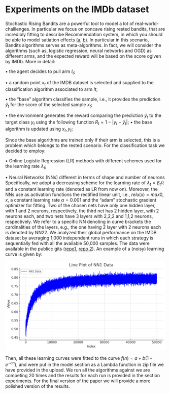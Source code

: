 # Experiments on the IMDb dataset

Stochastic Rising Bandits are a powerful tool to model a lot of real-world-challlenges. In particular we focus on concave rising rested bandits, that are incredibly fitting to describe Recommendation system, in which you should be able to model satiation effects ([a](https://papers.ssrn.com/sol3/papers.cfm?abstract_id=4640583), [b](https://arxiv.org/abs/2302.08345)). In particular in this scenario, Bandits algorithms serves as meta-algorithms. In fact, we will consider the algorithms (such as, logistic regression, neural networks and OGD) as different arms, and the expected reward will be based on the score ogiven by IMDb. More in detail:

• the agent decides to pull arm $I_t$;

• a random point $x_t$ of the IMDB dataset is selected and supplied to the classification algorithm associated to arm $It$;

• the “base” algorithm classifies the sample, i.e., it provides the prediction $\hat{y}_{t}$ for the score of the selected sample $x_t$;

• the environment generates the reward comparing the prediction $\hat{y}_t$ to the target class $y_t$ using the following function
$R_t=1-|y_t-\hat{y}_t|$;
• the base algorithm is updated using ${x_t,y_t}$; 

Since the base algorithms are trained only if their arm is selected, this is a problem which belongs to the rested scenario.
For the classification task we decided to employ:

• Online Logistic Regression (LR) methods with different schemes used for the learning rate $\lambda_t$;

• Neural Networks (NNs) different in terms of shape and number of neurons
Specifically, we adopt a decreasing scheme for the learning rate of $\lambda_t=\beta_t/t$ and a constant learning rate (denoted as LR from now on). Moreover, the NNs use as activation functions the rectified linear unit, i.e., $relu(x)=max{0,x}$, a constant learning rate $\alpha=0.001$ and the “adam” stochastic gradient optimizer for fitting. Two of the chosen nets have only one hidden layer, with 1 and 2 neurons, respectively, the third net has 2 hidden layer, with 2 neurons each, and two nets have 3 layers with 2,2,2 and 1,1,2 neurons, respectively. We refer to a specific NN denoting in curve brackets the cardinalities of the layers, e.g., the one having 2 layer with 2 neurons each is denoted by NN22. We analyzed their global performance on the IMDB dataset by averaging 1,000 independent runs in which each strategy is
sequentially fed with all the available 50,000 samples. The data were available in the publicc gits ([repo1](https://github.com/albertometelli/stochastic-rising-bandits/tree/main/data/learning%20curves/npy), [repo 2](https://github.com/MontenegroAlessandro/BestArmIdSRB/tree/main/environment/imdb)). An example of a (noisy) learning curve is given by:

![Alt text](image.png)

Then, all these learning curves were fitted to the curve $f(n)=a+b(1-e^{-cn})$, and were put in the model section as a Lambda function in zip file we have provided in the upload. We run all the algorithms against we are competing 20 times and the results for each run is provided in the section experiments. For the final version of the paper we will provide a more polished version of the results.
